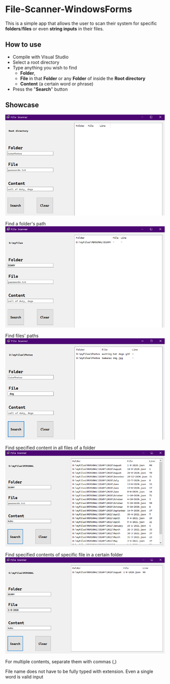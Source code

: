 # File-Scanner-WindowsForms

This is a simple app that allows the user to scan their system for specific **folders**/**files** or even **string inputs** in their files.

## How to use

* Compile with Visual Studio
* Select a root directory
* Type anything you wish to find
  * **Folder**,
  * **File** in that **Folder** or any **Folder** of inside the **Root directory**
  * **Content** (a certain word or phrase)
* Press the "**Search**" button

## Showcase

![1](./Screenshots/1.png)

Find a folder's path
![2](./Screenshots/2.png)

Find files' paths
![3](./Screenshots/3.png)

Find specified content in all files of a folder
![4](./Screenshots/4.png)

Find specified contents of specific file in a certain folder
![5](./Screenshots/5.png)

For multiple contents, separate them with commas (,)

File name does not have to be fully typed with extension. Even a single word is valid input
